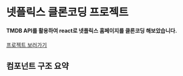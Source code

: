 # 넷플릭스 클론코딩 프로젝트
#### TMDB API를 활용하여 react로 넷플릭스 홈페이지를 클론코딩 해보았습니다.
[프로젝트 보러가기](http://portfolio-react-netflix.s3-website.ap-northeast-2.amazonaws.com/)


## 컴포넌트 구조 요약


